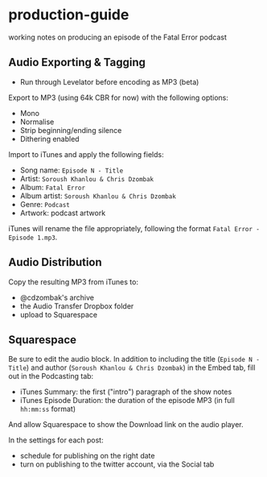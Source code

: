 # production-guide
working notes on producing an episode of the Fatal Error podcast

## Audio Exporting & Tagging

- Run through Levelator before encoding as MP3 (beta)

Export to MP3 (using 64k CBR for now) with the following options:
- Mono
- Normalise
- Strip beginning/ending silence
- Dithering enabled

Import to iTunes and apply the following fields:
- Song name: `Episode N - Title`
- Artist: `Soroush Khanlou & Chris Dzombak`
- Album: `Fatal Error`
- Album artist: `Soroush Khanlou & Chris Dzombak`
- Genre: `Podcast`
- Artwork: podcast artwork

iTunes will rename the file appropriately, following the format `Fatal Error - Episode 1.mp3`.

## Audio Distribution

Copy the resulting MP3 from iTunes to:
- @cdzombak's archive
- the Audio Transfer Dropbox folder
- upload to Squarespace

## Squarespace

Be sure to edit the audio block. In addition to including the title (`Episode N - Title`) and author (`Soroush Khanlou & Chris Dzombak`) in the Embed tab, fill out in the Podcasting tab:

- iTunes Summary: the first ("intro") paragraph of the show notes
- iTunes Episode Duration: the duration of the episode MP3 (in full `hh:mm:ss` format)

And allow Squarespace to show the Download link on the audio player.

In the settings for each post:
- schedule for publishing on the right date
- turn on publishing to the twitter account, via the Social tab

